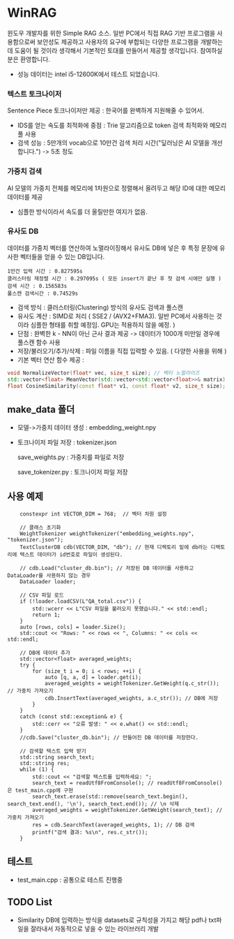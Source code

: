 # WinRAG
 윈도우 개발자를 위한 Simple RAG 소스. 일반 PC에서 직접 RAG 기반 프로그램을 사용함으로써 보안성도 제공하고 사용자의 요구에 부합되는 다양한 프로그램을 개발하는데 도움이 될 것이라 생각해서 기본적인 토대를 만들어서 제공할 생각입니다. 참여하실 분은 환영합니다.

* 성능 데이터는 intel i5-12600K에서 테스트 되었습니다.

### 텍스트 토크나이저
Sentence Piece 토크나이저만 제공 : 한국어를 완벽하게 지원해줄 수 있어서. 
- IDS를 얻는 속도를 최적화에 중점 : Trie 알고리즘으로 token 검색 최적화와 메모리풀 사용
- 검색 성능 : 5만개의 vocab으로 10만건 검색 처리 시간("딮러닝은 AI 모델을 개선합니다.") -> 5초 정도

### 가중치 검색
AI 모델의 가중치 전체를 메모리에 1차원으로 정렬해서 올려두고 해당 ID에 대한 메모리 데이터를 제공
- 심플한 방식이라서 속도를 더 올릴만한 여지가 없음.

### 유사도 DB
데이터를 가중치 벡터를 연산하여 노멀라이징해서 유사도 DB에 넣은 후 특정 문장에 유사한 벡터들을 얻을 수 있는 DB입니다. 
```
1만건 입력 시간 : 0.827595s
클러스터링 재정렬 시간 : 0.297095s ( 모든 insert가 끝난 후 첫 검색 시에만 실행 )
검색 시간 : 0.156583s
풀스캔 검색시간 : 0.74529s
```

- 검색 방식 : 클러스터링(Clustering) 방식의 유사도 검색과 풀스캔 
- 유사도 계산 : SIMD로 처리 ( SSE2 / (AVX2+FMA3). 일반 PC에서 사용하는 것이라 심플한 형태를 취할 예정임. GPU는 적용하지 않을 예정. )
- 단점 : 완벽한 k - NN이 아닌 근사 결과 제공 -> 데이터가 1000개 미만일 경우에 풀스캔 함수 사용
- 저장/불러오기/추가/삭제 : 파일 이름을 직접 입력할 수 있음. ( 다양한 사용을 위해 )
- 기본 벡터 연산 함수 제공 : 
```cpp
void NormalizeVector(float* vec, size_t size); // 벡터 노멀라이즈
std::vector<float> MeanVector(std::vector<std::vector<float>>& matrix); // 평균 벡터 계산
float CosineSimilarity(const float* v1, const float* v2, size_t size); // 코사인 유사도 계산
```

## make_data 폴더
 - 모델->가중치 데이터 생성 : embedding_weight.npy
 - 토크나이저 파일 저장 : tokenizer.json
   
   save_weights.py : 가중치를 파일로 저장

   save_tokenizer.py : 토크나이저 파일 저장

## 사용 예제
```
    constexpr int VECTOR_DIM = 768;  // 벡터 차원 설정

    // 클래스 초기화
    WeightTokenizer weightTokenizer("embedding_weights.npy", "tokenizer.json");
    TextClusterDB cdb(VECTOR_DIM, "db"); // 현재 디렉토리 밑에 db라는 디렉토리에 텍스트 데이터가 id번호로 파일이 생성된다.

    // cdb.Load("cluster_db.bin"); // 저장된 DB 데이터를 사용하고 DataLoader를 사용하지 않는 경우
    DataLoader loader;

    // CSV 파일 로드
    if (!loader.loadCSV(L"QA_total.csv")) {
        std::wcerr << L"CSV 파일을 불러오지 못했습니다." << std::endl;
        return 1;
    }
    auto [rows, cols] = loader.Size();
    std::cout << "Rows: " << rows << ", Columns: " << cols << std::endl;

    // DB에 데이터 추가
    std::vector<float> averaged_weights;
    try {
        for (size_t i = 0; i < rows; ++i) {
            auto [q, a, d] = loader.get(i);
            averaged_weights = weightTokenizer.GetWeight(q.c_str()); // 가중치 가져오기
            cdb.InsertText(averaged_weights, a.c_str()); // DB에 저장
        }
    }
    catch (const std::exception& e) {
        std::cerr << "오류 발생: " << e.what() << std::endl;
    }
    //cdb.Save("cluster_db.bin"); // 만들어진 DB 데이터를 저장한다.

    // 검색할 텍스트 입력 받기
    std::string search_text;
    std::string res;
    while (1) {
        std::cout << "검색할 텍스트를 입력하세요: ";
        search_text = readUtf8FromConsole(); // readUtf8FromConsole()은 test_main.cpp에 구현
        search_text.erase(std::remove(search_text.begin(), search_text.end(), '\n'), search_text.end()); // \n 삭제
        averaged_weights = weightTokenizer.GetWeight(search_text); // 가중치 가져오기
        res = cdb.SearchText(averaged_weights, 1); // DB 검색
        printf("검색 결과: %s\n", res.c_str());
    }
```

## 테스트
 - test_main.cpp : 공통으로 테스트 진행중

## TODO List
 - Similarity DB에 입력하는 방식을 datasets로 규칙성을 가지고 해당 pdf나 txt파일을 잘라내서 자동적으로 넣을 수 있는 라이브러리 개발
